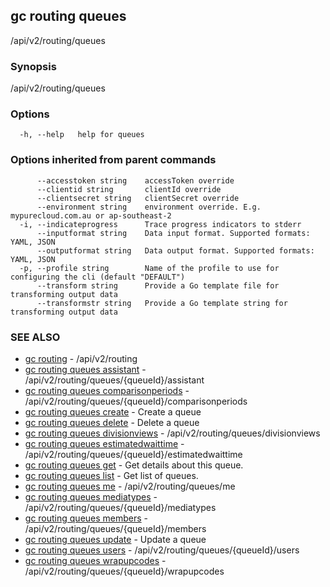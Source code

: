 ## gc routing queues

/api/v2/routing/queues

### Synopsis

/api/v2/routing/queues

### Options

```
  -h, --help   help for queues
```

### Options inherited from parent commands

```
      --accesstoken string    accessToken override
      --clientid string       clientId override
      --clientsecret string   clientSecret override
      --environment string    environment override. E.g. mypurecloud.com.au or ap-southeast-2
  -i, --indicateprogress      Trace progress indicators to stderr
      --inputformat string    Data input format. Supported formats: YAML, JSON
      --outputformat string   Data output format. Supported formats: YAML, JSON
  -p, --profile string        Name of the profile to use for configuring the cli (default "DEFAULT")
      --transform string      Provide a Go template file for transforming output data
      --transformstr string   Provide a Go template string for transforming output data
```

### SEE ALSO

* [gc routing](gc_routing.html)	 - /api/v2/routing
* [gc routing queues assistant](gc_routing_queues_assistant.html)	 - /api/v2/routing/queues/{queueId}/assistant
* [gc routing queues comparisonperiods](gc_routing_queues_comparisonperiods.html)	 - /api/v2/routing/queues/{queueId}/comparisonperiods
* [gc routing queues create](gc_routing_queues_create.html)	 - Create a queue
* [gc routing queues delete](gc_routing_queues_delete.html)	 - Delete a queue
* [gc routing queues divisionviews](gc_routing_queues_divisionviews.html)	 - /api/v2/routing/queues/divisionviews
* [gc routing queues estimatedwaittime](gc_routing_queues_estimatedwaittime.html)	 - /api/v2/routing/queues/{queueId}/estimatedwaittime
* [gc routing queues get](gc_routing_queues_get.html)	 - Get details about this queue.
* [gc routing queues list](gc_routing_queues_list.html)	 - Get list of queues.
* [gc routing queues me](gc_routing_queues_me.html)	 - /api/v2/routing/queues/me
* [gc routing queues mediatypes](gc_routing_queues_mediatypes.html)	 - /api/v2/routing/queues/{queueId}/mediatypes
* [gc routing queues members](gc_routing_queues_members.html)	 - /api/v2/routing/queues/{queueId}/members
* [gc routing queues update](gc_routing_queues_update.html)	 - Update a queue
* [gc routing queues users](gc_routing_queues_users.html)	 - /api/v2/routing/queues/{queueId}/users
* [gc routing queues wrapupcodes](gc_routing_queues_wrapupcodes.html)	 - /api/v2/routing/queues/{queueId}/wrapupcodes


